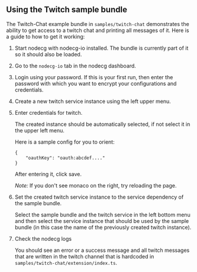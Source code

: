 ## Using the Twitch sample bundle

The Twitch-Chat example bundle in `samples/twitch-chat` demonstrates the ability to get access to a twitch chat and printing all messages of it. Here is a guide to how to get it working:

1. Start nodecg with nodecg-io installed. The bundle is currently part of it so it should also be loaded.

2. Go to the `nodecg-io` tab in the nodecg dashboard.

3. Login using your password. If this is your first run, then enter the password with which you want to encrypt your configurations and credentials.

4. Create a new twitch service instance using the left upper menu.

5. Enter credentials for twitch.

    The created instance should be automatically selected, if not select it in the upper left menu.

    Here is a sample config for you to orient:

   ```
   {
       "oauthKey": "oauth:abcdef...."
   }
   ```

    After entering it, click save.

    _Note:_ If you don't see monaco on the right, try reloading the page.

6. Set the created twitch service instance to the service dependency of the sample bundle.

    Select the sample bundle and the twitch service in the left bottom menu and then select the service instance that should be used by the sample bundle (in this case the name of the previously created twitch instance).

7. Check the nodecg logs

    You should see an error or a success message and all twitch messages that are written in the twitch channel that is hardcoded in `samples/twitch-chat/extension/index.ts`.
